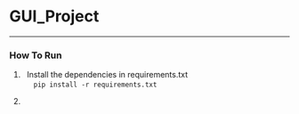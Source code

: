 # GUI_Project
---

### How To Run

1) $~$ Install the dependencies in requirements.txt <br />
$~~~~$ `pip install -r requirements.txt`

2)  
